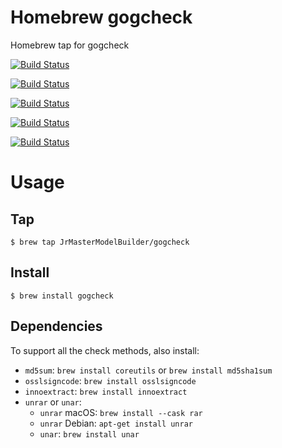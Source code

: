 # Homebrew gogcheck

Homebrew tap for gogcheck

[![Build Status](https://github.com/JrMasterModelBuilder/homebrew-gogcheck/workflows/macOS%2014/badge.svg?branch=main)](https://github.com/JrMasterModelBuilder/homebrew-gogcheck/actions?query=workflow%3AmacOS%2014+branch%3Amain)

[![Build Status](https://github.com/JrMasterModelBuilder/homebrew-gogcheck/workflows/macOS%2013/badge.svg?branch=main)](https://github.com/JrMasterModelBuilder/homebrew-gogcheck/actions?query=workflow%3AmacOS%2013+branch%3Amain)

[![Build Status](https://github.com/JrMasterModelBuilder/homebrew-gogcheck/workflows/macOS%2012/badge.svg?branch=main)](https://github.com/JrMasterModelBuilder/homebrew-gogcheck/actions?query=workflow%3AmacOS%2012+branch%3Amain)

[![Build Status](https://github.com/JrMasterModelBuilder/homebrew-gogcheck/workflows/Ubuntu%2022.04/badge.svg?branch=main)](https://github.com/JrMasterModelBuilder/homebrew-gogcheck/actions?query=workflow%3AUbuntu%2022.04+branch%3Amain)

[![Build Status](https://github.com/JrMasterModelBuilder/homebrew-gogcheck/workflows/Ubuntu%2020.04/badge.svg?branch=main)](https://github.com/JrMasterModelBuilder/homebrew-gogcheck/actions?query=workflow%3AUbuntu%2020.04+branch%3Amain)


# Usage

## Tap

```
$ brew tap JrMasterModelBuilder/gogcheck
```

## Install

```
$ brew install gogcheck
```

## Dependencies

To support all the check methods, also install:

-   `md5sum`: `brew install coreutils` or `brew install md5sha1sum`
-   `osslsigncode`: `brew install osslsigncode`
-   `innoextract`: `brew install innoextract`
-   `unrar` or `unar`:
    -   `unrar` macOS: `brew install --cask rar`
    -   `unrar` Debian: `apt-get install unrar`
    -   `unar`: `brew install unar`
